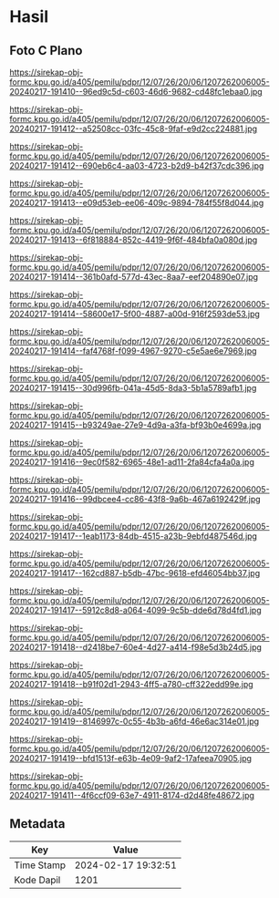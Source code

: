 # Hasil

## Foto C Plano

https://sirekap-obj-formc.kpu.go.id/a405/pemilu/pdpr/12/07/26/20/06/1207262006005-20240217-191410--96ed9c5d-c603-46d6-9682-cd48fc1ebaa0.jpg

https://sirekap-obj-formc.kpu.go.id/a405/pemilu/pdpr/12/07/26/20/06/1207262006005-20240217-191412--a52508cc-03fc-45c8-9faf-e9d2cc224881.jpg

https://sirekap-obj-formc.kpu.go.id/a405/pemilu/pdpr/12/07/26/20/06/1207262006005-20240217-191412--690eb6c4-aa03-4723-b2d9-b42f37cdc396.jpg

https://sirekap-obj-formc.kpu.go.id/a405/pemilu/pdpr/12/07/26/20/06/1207262006005-20240217-191413--e09d53eb-ee06-409c-9894-784f55f8d044.jpg

https://sirekap-obj-formc.kpu.go.id/a405/pemilu/pdpr/12/07/26/20/06/1207262006005-20240217-191413--6f818884-852c-4419-9f6f-484bfa0a080d.jpg

https://sirekap-obj-formc.kpu.go.id/a405/pemilu/pdpr/12/07/26/20/06/1207262006005-20240217-191414--361b0afd-577d-43ec-8aa7-eef204890e07.jpg

https://sirekap-obj-formc.kpu.go.id/a405/pemilu/pdpr/12/07/26/20/06/1207262006005-20240217-191414--58600e17-5f00-4887-a00d-916f2593de53.jpg

https://sirekap-obj-formc.kpu.go.id/a405/pemilu/pdpr/12/07/26/20/06/1207262006005-20240217-191414--faf4768f-f099-4967-9270-c5e5ae6e7969.jpg

https://sirekap-obj-formc.kpu.go.id/a405/pemilu/pdpr/12/07/26/20/06/1207262006005-20240217-191415--30d996fb-041a-45d5-8da3-5b1a5789afb1.jpg

https://sirekap-obj-formc.kpu.go.id/a405/pemilu/pdpr/12/07/26/20/06/1207262006005-20240217-191415--b93249ae-27e9-4d9a-a3fa-bf93b0e4699a.jpg

https://sirekap-obj-formc.kpu.go.id/a405/pemilu/pdpr/12/07/26/20/06/1207262006005-20240217-191416--9ec0f582-6965-48e1-ad11-2fa84cfa4a0a.jpg

https://sirekap-obj-formc.kpu.go.id/a405/pemilu/pdpr/12/07/26/20/06/1207262006005-20240217-191416--99dbcee4-cc86-43f8-9a6b-467a6192429f.jpg

https://sirekap-obj-formc.kpu.go.id/a405/pemilu/pdpr/12/07/26/20/06/1207262006005-20240217-191417--1eab1173-84db-4515-a23b-9ebfd487546d.jpg

https://sirekap-obj-formc.kpu.go.id/a405/pemilu/pdpr/12/07/26/20/06/1207262006005-20240217-191417--162cd887-b5db-47bc-9618-efd46054bb37.jpg

https://sirekap-obj-formc.kpu.go.id/a405/pemilu/pdpr/12/07/26/20/06/1207262006005-20240217-191417--5912c8d8-a064-4099-9c5b-dde6d78d4fd1.jpg

https://sirekap-obj-formc.kpu.go.id/a405/pemilu/pdpr/12/07/26/20/06/1207262006005-20240217-191418--d2418be7-60e4-4d27-a414-f98e5d3b24d5.jpg

https://sirekap-obj-formc.kpu.go.id/a405/pemilu/pdpr/12/07/26/20/06/1207262006005-20240217-191418--b91f02d1-2943-4ff5-a780-cff322edd99e.jpg

https://sirekap-obj-formc.kpu.go.id/a405/pemilu/pdpr/12/07/26/20/06/1207262006005-20240217-191419--8146997c-0c55-4b3b-a6fd-46e6ac314e01.jpg

https://sirekap-obj-formc.kpu.go.id/a405/pemilu/pdpr/12/07/26/20/06/1207262006005-20240217-191419--bfd1513f-e63b-4e09-9af2-17afeea70905.jpg

https://sirekap-obj-formc.kpu.go.id/a405/pemilu/pdpr/12/07/26/20/06/1207262006005-20240217-191411--4f6ccf09-63e7-4911-8174-d2d48fe48672.jpg


## Metadata

| Key        | Value               |
| ---------- | ------------------- |
| Time Stamp | 2024-02-17 19:32:51 |
| Kode Dapil | 1201                |



